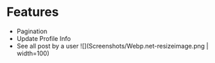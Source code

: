# Features
* Pagination
* Update Profile Info
* See all post by a user 
![](Screenshots/Webp.net-resizeimage.png | width=100)
